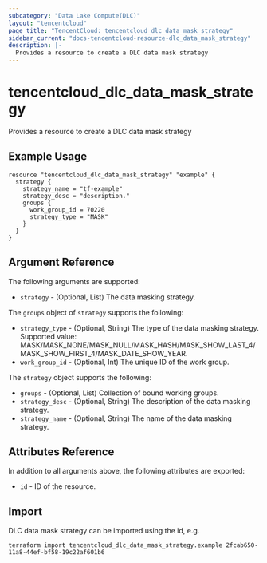 ```yaml
---
subcategory: "Data Lake Compute(DLC)"
layout: "tencentcloud"
page_title: "TencentCloud: tencentcloud_dlc_data_mask_strategy"
sidebar_current: "docs-tencentcloud-resource-dlc_data_mask_strategy"
description: |-
  Provides a resource to create a DLC data mask strategy
---
```


# tencentcloud_dlc_data_mask_strategy

Provides a resource to create a DLC data mask strategy

## Example Usage

```hcl
resource "tencentcloud_dlc_data_mask_strategy" "example" {
  strategy {
    strategy_name = "tf-example"
    strategy_desc = "description."
    groups {
      work_group_id = 70220
      strategy_type = "MASK"
    }
  }
}
```

## Argument Reference

The following arguments are supported:

* `strategy` - (Optional, List) The data masking strategy.

The `groups` object of `strategy` supports the following:

* `strategy_type` - (Optional, String) The type of the data masking strategy. Supported value: MASK/MASK_NONE/MASK_NULL/MASK_HASH/MASK_SHOW_LAST_4/MASK_SHOW_FIRST_4/MASK_DATE_SHOW_YEAR.
* `work_group_id` - (Optional, Int) The unique ID of the work group.

The `strategy` object supports the following:

* `groups` - (Optional, List) Collection of bound working groups.
* `strategy_desc` - (Optional, String) The description of the data masking strategy.
* `strategy_name` - (Optional, String) The name of the data masking strategy.

## Attributes Reference

In addition to all arguments above, the following attributes are exported:

* `id` - ID of the resource.



## Import

DLC data mask strategy can be imported using the id, e.g.

```
terraform import tencentcloud_dlc_data_mask_strategy.example 2fcab650-11a8-44ef-bf58-19c22af601b6
```

